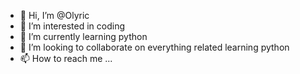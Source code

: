 - 👋 Hi, I’m @Olyric
- 👀 I’m interested in coding
- 🌱 I’m currently learning python
- 💞️ I’m looking to collaborate on everything related learning python
- 📫 How to reach me ...

<!---
Olyric/Olyric is a ✨ special ✨ repository because its `README.md` (this file) appears on your GitHub profile.
You can click the Preview link to take a look at your changes.
--->
